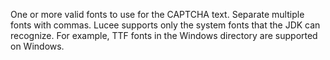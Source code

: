 One or more valid fonts to use for the CAPTCHA text. Separate multiple fonts with commas.
			Lucee supports only the system fonts that the JDK can recognize. For example, TTF fonts in the Windows directory are supported on Windows.